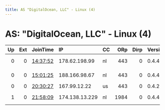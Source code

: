 ```yaml
---
title: AS "DigitalOcean, LLC" - Linux (4)
---
```


# AS: "DigitalOcean, LLC" - Linux (4)

|   Up |   Ext | JoinTime                                                                                            | IP             | CC   |   ORp |   Dirp | Version   | Contact                   | Nickname   |   eFamMembers |
|-----:|------:|:----------------------------------------------------------------------------------------------------|:---------------|:-----|------:|-------:|:----------|:--------------------------|:-----------|--------------:|
|    0 |     0 | [14:37:52](https://metrics.torproject.org/rs.html#details/CED35AD3F79569543C9D086C9C3A146BEDB6A800) | 178.62.198.99  | nl   |   443 |      0 | 0.4.4.6   | rozsafa ugrik@protonmail. | indoleguy  |             1 |
|    0 |     0 | [15:01:25](https://metrics.torproject.org/rs.html#details/116A3EB5C6D9154BBD261AB9CEAAFFD2BE935F12) | 188.166.98.67  | nl   |   443 |      0 | 0.4.4.6   | rozsafa ugrik@protonmail. | indoleguy  |             1 |
|    0 |     0 | [20:30:27](https://metrics.torproject.org/rs.html#details/B11A54063150D241C568BFDBEBC0B366884CE951) | 167.99.12.22   | us   |   443 |      0 | 0.4.2.7   | dasgeek@tutanota.com      | DasGeek    |             1 |
|    1 |     0 | [21:58:09](https://metrics.torproject.org/rs.html#details/C78692D8450B22F27B0D1A08ED916A8473F635CA) | 174.138.13.229 | nl   |  1984 |      0 | 0.4.4.6   | rozsafa ugrik@protonmail. | indoleguy  |             1 |
